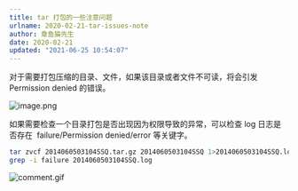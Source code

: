 ```yaml
---
title: tar 打包的一些注意问题
urlname: 2020-02-21-tar-issues-note
author: 章鱼猫先生
date: 2020-02-21
updated: "2021-06-25 10:54:07"
---
```


对于需要打包压缩的目录、文件，如果该目录或者文件不可读，将会引发 Permission denied 的错误。

![image.png](https://shub-1251708715.cos.ap-guangzhou.myqcloud.com/elog-cookbook-img/Fmpxm2Evzh8ZNYFQ3QnjgoP3fNn2.png)

如果需要检查一个目录打包是否出现因为权限导致的异常，可以检查 log 日志是否存在  failure/Permission denied/error 等关键字。

```bash
tar zvcf 2014060503104SSQ.tar.gz 2014060503104SSQ 1>2014060503104SSQ.log 2>&1
grep -i failure 2014060503104SSQ.log
```

![comment.gif](https://shub-1251708715.cos.ap-guangzhou.myqcloud.com/elog-cookbook-img/FlMO8jnjfaW7QalT7nyPkxQ4d37w.gif)

